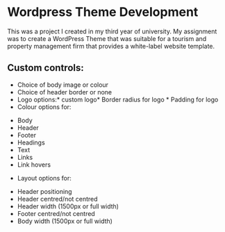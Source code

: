 
# Wordpress Theme Development

This was a project I created in my third year of university. My assignment was to create a WordPress Theme that was suitable for a tourism and property management firm that provides a white-label website template.

## Custom controls:
- Choice of body image or colour
- Choice of header border or none
- Logo options:* custom logo* Border radius for logo * Padding for logo
- Colour options for:
 * Body
 * Header
 * Footer
 * Headings
 * Text
 * Links
 * Link hovers
- Layout options for:
 * Header positioning
 * Header centred/not centred
 * Header width (1500px or full width)
 * Footer centred/not centred
 * Body width (1500px or full width)

